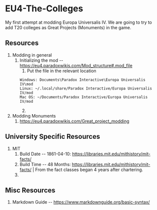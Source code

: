 # EU4-The-Colleges
My first attempt at modding Europa Universalis IV. We are going to try to add T20 colleges as Great Projects (Monuments) in the game.

## Resources
1. Modding in general
	1. Initializing the mod -- https://eu4.paradoxwikis.com/Mod_structure#.mod_file
		1. Put the file in the relevant location
		```
		Windows: Documents\Paradox Interactive\Europa Universalis IV\mod
		Linux: ~/.local/share/Paradox Interactive/Europa Universalis IV/mod
		Mac OS: ~/Documents/Paradox Interactive/Europa Universalis IV/mod
		```
		2. 
2. Modding Monuments
	1. https://eu4.paradoxwikis.com/Great_project_modding

## University Specific Resources
1. MIT
	1. Build Date -- 1861-04-10: https://libraries.mit.edu/mithistory/mit-facts/
	2. Build Time -- 48 Months: https://libraries.mit.edu/mithistory/mit-facts/ | From the fact classes began 4 years after chartering.
	3.

## Misc Resources
1. Markdown Guide -- https://www.markdownguide.org/basic-syntax/

